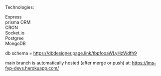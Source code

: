 Technologies: 

Express  
prisma ORM  
CRON  
Socket.io  
Postgree  
MongoDB


db schema = https://dbdesigner.page.link/tbpfooaWLyHzWdfh9

main branch is automatically hosted (after merge or push) at: https://lms-fyp-devs.herokuapp.com/


